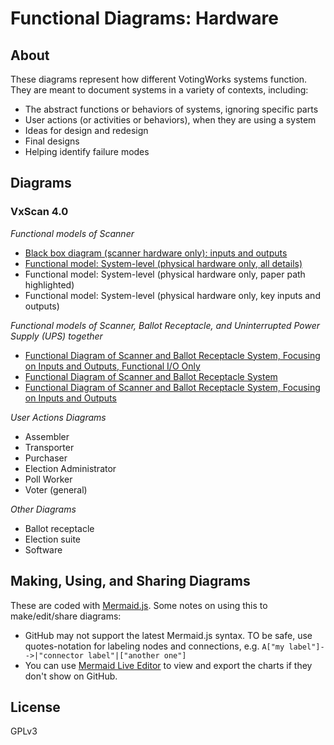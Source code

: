# Functional Diagrams: Hardware

## About

These diagrams represent how different VotingWorks systems function.  They are meant to document systems in a variety of contexts, including:

* The abstract functions or behaviors of systems, ignoring specific parts
* User actions (or activities or behaviors), when they are using a system
* Ideas for design and redesign
* Final designs
* Helping identify failure modes

## Diagrams

### VxScan 4.0 

*Functional models of Scanner*
* [Black box diagram (scanner hardware only): inputs and outputs](./vxscan/black-box-scanner.md)
* [Functional model: System-level (physical hardware only, all details)](./vxscan/functional-diagram-scanner.md)
* Functional model: System-level (physical hardware only, paper path highlighted)
* Functional model: System-level (physical hardware only, key inputs and outputs)

*Functional models of Scanner, Ballot Receptacle, and Uninterrupted Power Supply (UPS) together*
* [Functional Diagram of Scanner and Ballot Receptacle System, Focusing on Inputs and Outputs, Functional I/O Only](./vxscan/system-diagram-hardware-io-functionalio.md)
* [Functional Diagram of Scanner and Ballot Receptacle System](./vxscan/system-diagram-hardware.md)
* [Functional Diagram of Scanner and Ballot Receptacle System, Focusing on Inputs and Outputs](./vxscan/system-diagram-hardware-io.md)

*User Actions Diagrams*
* Assembler
* Transporter
* Purchaser
* Election Administrator
* Poll Worker
* Voter (general)

*Other Diagrams*
* Ballot receptacle
* Election suite
* Software

## Making, Using, and Sharing Diagrams

These are coded with [Mermaid.js](https://mermaid.js.org/).  Some notes on using this to make/edit/share diagrams:
* GitHub may not support the latest Mermaid.js syntax.  TO be safe, use quotes-notation for labeling nodes and connections, e.g. `A["my label"]-->|"connector label"|["another one"]` 
* You can use [Mermaid Live Editor](https://mermaid.live/) to view and export the charts if they don't show on GitHub.


## License

GPLv3